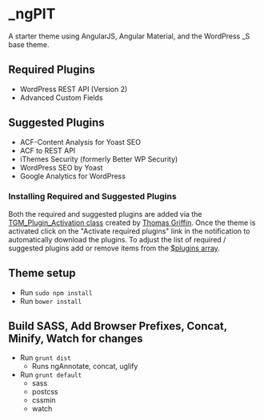 # _ngPIT
A starter theme using AngularJS, Angular Material, and the WordPress _S base theme.

## Required Plugins
* WordPress REST API (Version 2)
* Advanced Custom Fields

## Suggested Plugins
* ACF-Content Analysis for Yoast SEO
* ACF to REST API
* iThemes Security (formerly Better WP Security)
* WordPress SEO by Yoast
* Google Analytics for WordPress

### Installing Required and Suggested Plugins
Both the required and suggested plugins are added via the [TGM_Plugin_Activation class](/includes/plugins/class-tgm-plugin-activation.php) created by [Thomas Griffin](http://tgmpluginactivation.com/). Once the theme is activated click on the "Activate required plugins" link in the notification to automatically download the plugins. To adjust the list of required / suggested plugins add or remove items from the [$plugins array](/includes/plugins/theme-require-plugins.php#L8).

## Theme setup
* Run `sudo npm install`
* Run `bower install`

## Build SASS, Add Browser Prefixes, Concat, Minify, Watch for changes
* Run `grunt dist`
  * Runs ngAnnotate, concat, uglify
* Run `grunt default`
  * sass
  * postcss
  * cssmin
  * watch
